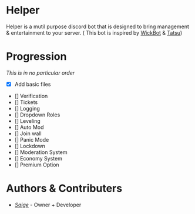 # Helper

Helper is a mutil purpose discord bot that is designed to bring management & entertainment to your server. ( This bot is inspired by [WickBot](https://wickbot.com/) & [Tatsu](https://tastu.gg))

#  Progression

*This is in no particular order*

- [x] Add basic files
- [] Verification
- [] Tickets
- [] Logging
- [] Dropdown Roles
- [] Leveling
- [] Auto Mod
- [] Join wall
- [] Panic Mode
- [] Lockdown
- [] Moderation System
- [] Economy System
- [] Premium Option


# Authors & Contributers

 - *[Saige](https://github.com/Saigeie)* - Owner + Developer